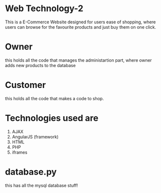  # Web Technology-2
 This is a E-Commerce Website designed for users ease of shopping, where users can browse for the favourite products 
 and just buy them on one click.
 
# Owner
this holds all the code that manages the administartion part, where owner adds new products to the database

# Customer
this holds all the code that makes a code to shop. 

# Technologies used are
1) AJAX
2) AngularJS (framework)
3) HTML
4) PHP
5) iframes

# database.py 
this has all the mysql database stuff!
